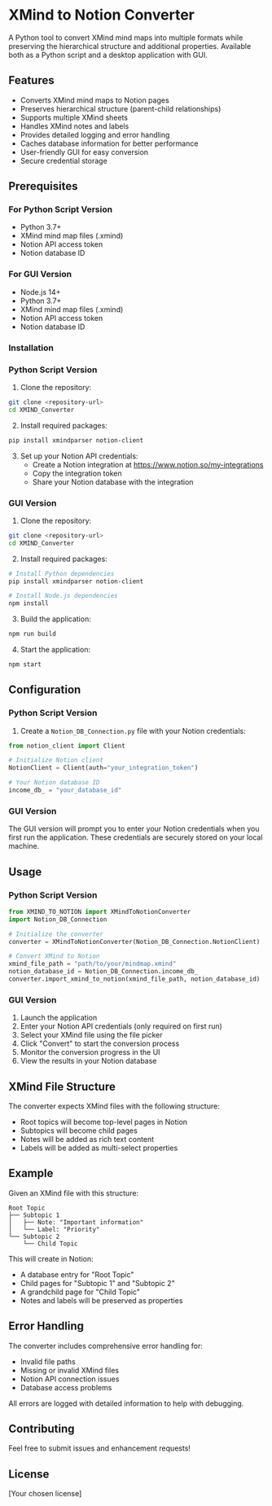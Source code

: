 # XMind to Notion Converter

A Python tool to convert XMind mind maps into multiple formats while preserving the hierarchical structure and additional properties. Available both as a Python script and a desktop application with GUI.

## Features

- Converts XMind mind maps to Notion pages
- Preserves hierarchical structure (parent-child relationships)
- Supports multiple XMind sheets
- Handles XMind notes and labels
- Provides detailed logging and error handling
- Caches database information for better performance
- User-friendly GUI for easy conversion
- Secure credential storage

## Prerequisites

### For Python Script Version
- Python 3.7+
- XMind mind map files (.xmind)
- Notion API access token
- Notion database ID

### For GUI Version
- Node.js 14+
- Python 3.7+
- XMind mind map files (.xmind)
- Notion API access token
- Notion database ID

### Installation

### Python Script Version

1. Clone the repository:
```bash
git clone <repository-url>
cd XMIND_Converter
```

2. Install required packages:
```bash
pip install xmindparser notion-client
```

3. Set up your Notion API credentials:
   - Create a Notion integration at https://www.notion.so/my-integrations
   - Copy the integration token
   - Share your Notion database with the integration

### GUI Version

1. Clone the repository:
```bash
git clone <repository-url>
cd XMIND_Converter
```

2. Install required packages:
```bash
# Install Python dependencies
pip install xmindparser notion-client

# Install Node.js dependencies
npm install
```

3. Build the application:
```bash
npm run build
```

4. Start the application:
```bash
npm start
```

## Configuration

### Python Script Version

1. Create a `Notion_DB_Connection.py` file with your Notion credentials:
```python
from notion_client import Client

# Initialize Notion client
NotionClient = Client(auth="your_integration_token")

# Your Notion database ID
income_db_ = "your_database_id"
```

### GUI Version

The GUI version will prompt you to enter your Notion credentials when you first run the application. These credentials are securely stored on your local machine.

## Usage

### Python Script Version

```python
from XMIND_TO_NOTION import XMindToNotionConverter
import Notion_DB_Connection

# Initialize the converter
converter = XMindToNotionConverter(Notion_DB_Connection.NotionClient)

# Convert XMind to Notion
xmind_file_path = "path/to/your/mindmap.xmind"
notion_database_id = Notion_DB_Connection.income_db_
converter.import_xmind_to_notion(xmind_file_path, notion_database_id)
```

### GUI Version

1. Launch the application
2. Enter your Notion API credentials (only required on first run)
3. Select your XMind file using the file picker
4. Click "Convert" to start the conversion process
5. Monitor the conversion progress in the UI
6. View the results in your Notion database

## XMind File Structure

The converter expects XMind files with the following structure:
- Root topics will become top-level pages in Notion
- Subtopics will become child pages
- Notes will be added as rich text content
- Labels will be added as multi-select properties

## Example

Given an XMind file with this structure:
```
Root Topic
├── Subtopic 1
│   ├── Note: "Important information"
│   └── Label: "Priority"
└── Subtopic 2
    └── Child Topic
```

This will create in Notion:
- A database entry for "Root Topic"
- Child pages for "Subtopic 1" and "Subtopic 2"
- A grandchild page for "Child Topic"
- Notes and labels will be preserved as properties

## Error Handling

The converter includes comprehensive error handling for:
- Invalid file paths
- Missing or invalid XMind files
- Notion API connection issues
- Database access problems

All errors are logged with detailed information to help with debugging.

## Contributing

Feel free to submit issues and enhancement requests!

## License

[Your chosen license] 
